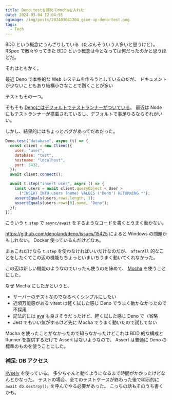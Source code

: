 ```yaml
---
title: Deno.testを諦めてmochaを入れた
date: 2024-03-04 12:04:55
ogimage: /img/posts/202403041204_give-up-deno-test.png
tags:
  - Tech
---
```


BDD という概念にうんざりしている（たぶんそういう人多いと思うけど）。 RSpec
で散々やってきた BDD という概念は今となっては何だったのかと思うほどだ。

それはともかく。

最近 Deno で本格的な Web システムを作ろうとしているのだが、
ドキュメントが少ないこともあり結構小さなことで躓くことが多い

テストもその一つ。

そもそも
[Denoにはデフォルトでテストランナーがついている](https://docs.deno.com/runtime/manual/basics/testing/)。
最近は Node
にもテストランナーが搭載されているし、デフォルトで事足りるならそれがいい。

しかし、結果的にはちょっとバグがあってだめだった。

```javascript
Deno.test("database", async (t) => {
  const client = new Client({
    user: "user",
    database: "test",
    hostname: "localhost",
    port: 5432,
  });
  await client.connect();

  await t.step("insert user", async () => {
    const users = await client.queryObject < User >
      ("INSERT INTO users (name) VALUES ('Deno') RETURNING *");
    assertEquals(users.rows.length, 1);
    assertEquals(users.rows[0].name, "Deno");
  });
});
```

こういう `t.step` で `async/await` をするようなコードを書くとうまく動かない。

https://github.com/denoland/deno/issues/15425 によると Windows
の問題かもしれない。 Docker 使っているんだけどなぁ。

まぁこれだけなら `t.step` を使わなければいいだけなのだが、 `afterAll`
的なことをしたくてこの辺の機能もちょっといまいちうまく動いてくれなかった。

この辺は新しい機能のようなのでいったん使うのを諦めて、
[Mocha](https://mochajs.org) を使うことにした。

なぜ Mocha にしたかというと、

- サーバーのテストなのでなるべくシンプルにしたい
- 近頃万能感がある vitest は軽く試した感じ Deno でうまく動かなかったので不採用
- 記法的には [ava](https://github.com/avajs/ava)
  も良さそうだったけど、軽く試した感じ Deno で（省略
- Jest でもいい気がするけど先に Mocha でうまく動いたので試してない

Mocha を使ったことがなかったので知らなかったけどこれは BDD 的な構成と Runner
を提供するだけで Assert はないようなので、 Assert は普通に Deno
の標準のものを使うことにした。

### 補足: DB アクセス

[Kysely](https://kysely.dev) を使っている。
多少ちゃんと動くようになるまで時間がかかったけどなんとかなった。
テストの場合、全てのテストケースが終わった後で明示的に `await db.destroy();`
を呼んでやる必要があった。 こっちの話もそのうち書くかも。
